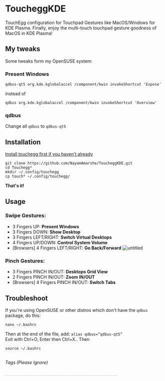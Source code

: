 # ToucheggKDE
TouchEgg configuration for Touchpad Gestures like MacOS/Windows for KDE Plasma. Finally, enjoy the multi-touch touchpad gesture goodness of MacOS in KDE Plasma!

## My tweaks
Some tweaks form my OpenSUSE system:

### Present Windows

```
qdbus-qt5 org.kde.kglobalaccel /component/kwin invokeShortcut 'Expose'
```

instead of

```
qdbus org.kde.kglobalaccel /component/kwin invokeShortcut 'Overview'
```

### qdbus

Change all `qdbus` to `qdbus-qt5`

## Installation
[Install touchegg first if you haven't already](https://github.com/JoseExposito/touchegg)   
```shell
git clone https://github.com/NayamAmarshe/ToucheggKDE.git
cd Touchegg*
mkdir ~/.config/touchegg
cp touch* ~/.config/touchegg/
```
**That's it!**

## Usage
### Swipe Gestures:
  - 3 Fingers UP: **Present Windows**   
  - 3 Fingers DOWN: **Show Desktop**   
  - 3 Fingers LEFT/RIGHT: **Switch Virtual Desktops**   
  - 4 Fingers UP/DOWN: **Control System Volume**   
  - [Browsers] 4 Fingers LEFT/RIGHT: **Go Back/Forward**
  ![untitled](https://user-images.githubusercontent.com/25067102/121768884-4b070080-cb7e-11eb-8657-bbbd570e5c2b.gif)

### Pinch Gestures:
  - 3 Fingers PINCH IN/OUT: **Desktops Grid View**   
  - 2 Fingers PINCH IN/OUT: **Zoom IN/OUT**
  - [Browsers] 4 Fingers PINCH IN/OUT: **Switch Tabs**

## Troubleshoot
If you're using OpenSUSE or other distros which don't have the `qdbus` package,
do this:
```shell
nano ~/.bashrc
````
Then at the end of the file, add: `alias qdbus=”qdbus-qt5”`   
Exit with Ctrl+O, Enter then Ctrl+X..
Then
```shell
source ~/.bashrc
```

## 


###### Tags (Please Ignore)
<sub><sup><sub><sup><sub><sup><sub><sup><sub><sup><sub><sup><sub><sup><sub><sup>kde,gestures,macos,kde plasma,touchpad gestures,linux gestures,linux touchpad gestures,macos theme,linux gestures touchpad,touchpad gestures ubuntu,kde connect features,linux multitouch gestures,add multi touch trackpad gestures on linux,elementary os gestures,fusuma gestures,trackpad gestures,gestures elementary os,kde plasma customization,mouse gestures,kde connect ubuntu,linux touchpad gestures like mac,touchegg gestures,gestures on ubuntu,linux trackpad gestures,trackpad gestures linux, linux,linux gestures,linux touchpad gestures,gestures,touchpad gestures,linux multitouch gestures,linux gestures touchpad,linux distro,add multi touch trackpad gestures on linux,linux help,linux 2019,linux tutorial 2019,mac trackpad gestures,trackpad gestures,linux gesture mac,gesture su linux,linux gesture,linux trackpad gestures,trackpad gestures linux,macbook-like gestures linux,touchpad gestures linux,swipe gestures for linux,linux touchpad gestures like mac,touchpad gestures linux mint</sup></sub></sup></sub></sup></sub></sup></sub></sup></sub></sup></sub></sup></sub></sup></sub>
